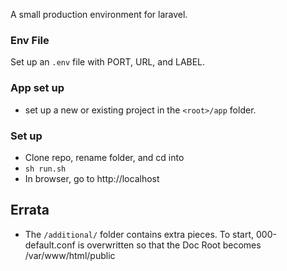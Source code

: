 
A small production environment for laravel. 

### Env File
Set up an `.env` file with PORT, URL, and LABEL.

### App set up 
- set up a new or existing project in the `<root>/app` folder. 

### Set up
- Clone repo, rename folder, and cd into
- `sh run.sh`
- In browser, go to http://localhost 


## Errata
- The `/additional/` folder contains extra pieces. To start, 000-default.conf is overwritten so that the Doc Root becomes /var/www/html/public
